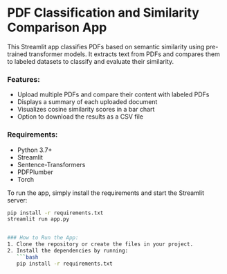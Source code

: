 # PDF Classification and Similarity Comparison App

This Streamlit app classifies PDFs based on semantic similarity using pre-trained transformer models. It extracts text from PDFs and compares them to labeled datasets to classify and evaluate their similarity.

### Features:
- Upload multiple PDFs and compare their content with labeled PDFs
- Displays a summary of each uploaded document
- Visualizes cosine similarity scores in a bar chart
- Option to download the results as a CSV file

### Requirements:
- Python 3.7+
- Streamlit
- Sentence-Transformers
- PDFPlumber
- Torch

To run the app, simply install the requirements and start the Streamlit server:

```bash
pip install -r requirements.txt
streamlit run app.py


### How to Run the App:
1. Clone the repository or create the files in your project.
2. Install the dependencies by running:
   ```bash
   pip install -r requirements.txt
